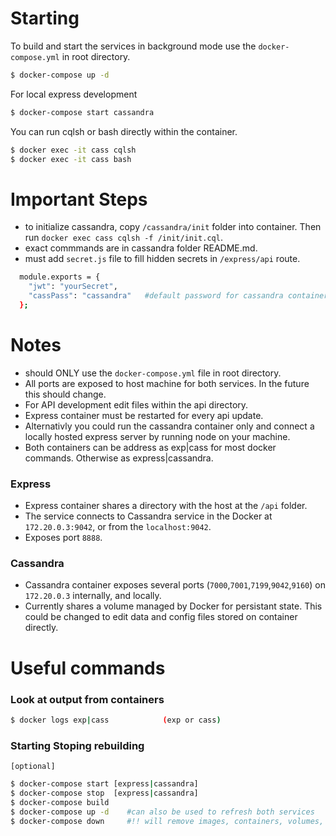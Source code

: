 # Starting
To build and start the services in background mode use the `docker-compose.yml` in root directory.

```bash
$ docker-compose up -d
```
For local express development

```bash
$ docker-compose start cassandra
```

You can run cqlsh or bash directly within the container.
```bash
$ docker exec -it cass cqlsh
$ docker exec -it cass bash
```
# Important Steps
- to initialize cassandra, copy `/cassandra/init` folder into container. Then run `docker exec cass cqlsh -f /init/init.cql`.
- exact commmands are in cassandra folder README.md.
- must add `secret.js` file to fill hidden secrets in `/express/api` route.
```bash
  module.exports = {
    "jwt": "yourSecret",
    "cassPass": "cassandra"   #default password for cassandra container.
  };
```

# Notes
- should ONLY use the `docker-compose.yml` file in root directory.
- All ports are exposed to host machine for both services. In the future this should change.
- For API development edit files within the api directory.
- Express container must be restarted for every api update.
- Alternativly you could run the cassandra container only and connect a locally hosted express server by running node on your machine.
- Both containers can be address as exp|cass for most docker commands. Otherwise as express|cassandra.

### Express
- Express container shares a directory with the host at the `/api` folder.
- The service connects to Cassandra service in the Docker at `172.20.0.3:9042`, or from the `localhost:9042`.
- Exposes port `8888`.
### Cassandra
- Cassandra container exposes several ports (`7000`,`7001`,`7199`,`9042`,`9160`) on `172.20.0.3` internally, and locally.   
- Currently shares a volume managed by Docker for persistant state. This could be changed to edit data and config files stored on container directly.

# Useful commands 
### Look at output from containers
```bash
$ docker logs exp|cass            (exp or cass)
```      
### Starting Stoping rebuilding
`[optional]`
```bash
$ docker-compose start [express|cassandra]
$ docker-compose stop  [express|cassandra]
$ docker-compose build 
$ docker-compose up -d    #can also be used to refresh both services
$ docker-compose down     #!! will remove images, containers, volumes, networks ... best for cleanup
```
